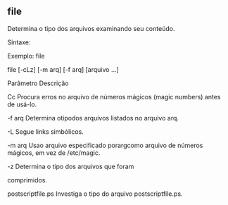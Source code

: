## file

Determina o tipo dos arquivos examinando seu conteúdo.

Sintaxe:

Exemplo:
file

file [-cLz] [-m arq] [-f arq] [arquivo ...]

Parâmetro Descrição

 
Cc Procura erros no arquivo de números mágicos
(magic numbers) antes de usá-lo.

-f arq Determina otipodos arquivos listados no arquivo
arq.

-L Segue links simbólicos.

-m arq Usao arquivo especificado porargcomo arquivo
de números mágicos, em vez de /etc/magic.

-z Determina o tipo dos arquivos que foram

comprimidos.

postscriptfile.ps
Investiga o tipo do arquivo postscriptfile.ps.



